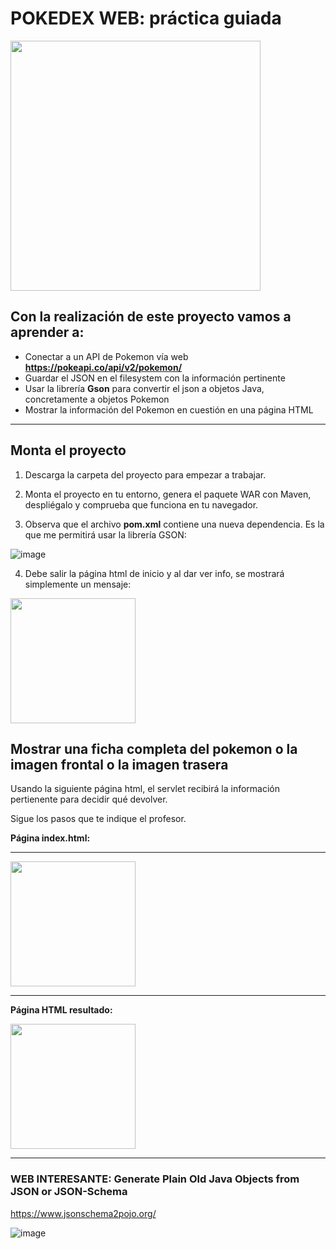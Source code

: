 # POKEDEX WEB: práctica guiada
<img src="https://user-images.githubusercontent.com/91023374/231422148-c2699d1c-2aab-452c-915d-406c4fc85eb4.png" height="400"/>

## Con la realización de este proyecto vamos a aprender a:

- Conectar a un API de Pokemon vía web **https://pokeapi.co/api/v2/pokemon/**
- Guardar el JSON en el filesystem con la información pertinente
- Usar la librería **Gson** para convertir el json a objetos Java, concretamente a objetos Pokemon
- Mostrar la información del Pokemon en cuestión en una página HTML

____

## Monta el proyecto

1. Descarga la carpeta del proyecto para empezar a trabajar.

2. Monta el proyecto en tu entorno, genera el paquete WAR con Maven, despliégalo y comprueba que funciona en tu navegador.

3. Observa que el archivo **pom.xml** contiene una nueva dependencia. Es la que me permitirá usar la librería GSON:

![image](https://github.com/profeMelola/Programacion-07-2023-24/assets/91023374/ec0a4c75-96de-48a8-96ae-9cf5c8a22cc3)


4. Debe salir la página html de inicio y al dar ver info, se mostrará simplemente un mensaje:

<img src="https://github.com/profeMelola/Programacion-07-2023-24/assets/91023374/476eb14b-416f-4364-969d-c0e23e0d879e" height="200"/>



## Mostrar una ficha completa del pokemon o la imagen frontal o la imagen trasera

Usando la siguiente página html, el servlet recibirá la información pertienente para decidir qué devolver.

Sigue los pasos que te indique el profesor.

**Página index.html:**

___
<img src="https://user-images.githubusercontent.com/91023374/231729308-8aec30d0-d840-423d-a4ed-0a7f1c5ac6e8.png" height="200"/>

___

**Página HTML resultado:**

<img src="https://user-images.githubusercontent.com/91023374/231729364-0ae60908-bf0d-4b6d-bbf2-fc7eb4465ad2.png" height="200"/>


___

### WEB INTERESANTE: Generate Plain Old Java Objects from JSON or JSON-Schema

https://www.jsonschema2pojo.org/

![image](https://user-images.githubusercontent.com/91023374/232442531-d80411cd-9af9-490a-98fa-eea8959e85f9.png)

